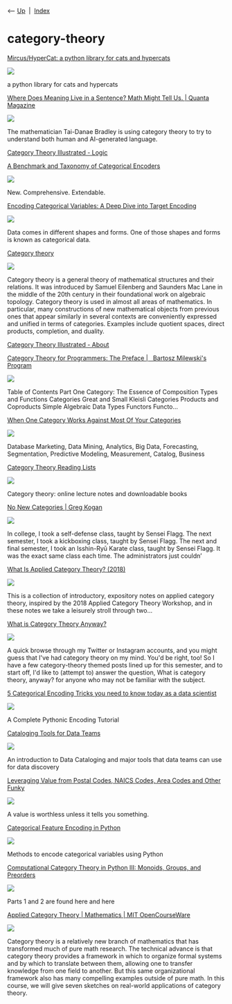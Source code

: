 <div class="nav">

⟵ [Up](index.html)  \|  [Index](index.html)

</div>

# category-theory

<div class="cards">

<div class="card">

<div class="card-title">

[Mircus/HyperCat: a python library for cats and
hypercats](https://github.com/Mircus/HyperCat)

</div>

<div class="card-image">

[![](https://opengraph.githubassets.com/93522b4a5e57205cc0bca665b11b1eb02b85e2a1bed3f506088ec423313250be/Mircus/HyperCat)](https://github.com/Mircus/HyperCat)

</div>

a python library for cats and hypercats

</div>

<div class="card">

<div class="card-title">

[Where Does Meaning Live in a Sentence? Math Might Tell Us. \| Quanta
Magazine](https://www.quantamagazine.org/where-does-meaning-live-in-a-sentence-math-might-tell-us-20250409/)

</div>

<div class="card-image">

[![](https://www.quantamagazine.org/wp-content/uploads/2025/04/Tai_Danae_Bradley-cr.MonicaAlmeida-Social.jpg)](https://www.quantamagazine.org/where-does-meaning-live-in-a-sentence-math-might-tell-us-20250409/)

</div>

The mathematician Tai-Danae Bradley is using category theory to try to
understand both human and AI-generated language.

</div>

<div class="card">

<div class="card-title">

[Category Theory Illustrated -
Logic](https://abuseofnotation.github.io/category-theory-illustrated/05_logic/)

</div>

</div>

<div class="card">

<div class="card-title">

[A Benchmark and Taxonomy of Categorical
Encoders](https://towardsdatascience.com/a-benchmark-and-taxonomy-of-categorical-encoders-9b7a0dc47a8c?source=rss----7f60cf5620c9---4)

</div>

<div class="card-image">

[![](https://miro.medium.com/v2/resize:fit:1200/1*7bXer7VY3RT9gBppCrhOpQ.png)](https://towardsdatascience.com/a-benchmark-and-taxonomy-of-categorical-encoders-9b7a0dc47a8c?source=rss----7f60cf5620c9---4)

</div>

New. Comprehensive. Extendable.

</div>

<div class="card">

<div class="card-title">

[Encoding Categorical Variables: A Deep Dive into Target
Encoding](https://towardsdatascience.com/encoding-categorical-variables-a-deep-dive-into-target-encoding-2862217c2753)

</div>

<div class="card-image">

[![](https://miro.medium.com/v2/da:true/resize:fit:1200/0*7zCJa5LG048EJDIz)](https://towardsdatascience.com/encoding-categorical-variables-a-deep-dive-into-target-encoding-2862217c2753)

</div>

Data comes in different shapes and forms. One of those shapes and forms
is known as categorical data.

</div>

<div class="card">

<div class="card-title">

[Category theory](https://en.wikipedia.org/wiki/Category_theory)

</div>

<div class="card-image">

[![](https://upload.wikimedia.org/wikipedia/commons/thumb/e/ef/Commutative_diagram_for_morphism.svg/1200px-Commutative_diagram_for_morphism.svg.png)](https://en.wikipedia.org/wiki/Category_theory)

</div>

Category theory is a general theory of mathematical structures and their
relations. It was introduced by Samuel Eilenberg and Saunders Mac Lane
in the middle of the 20th century in their foundational work on
algebraic topology. Category theory is used in almost all areas of
mathematics. In particular, many constructions of new mathematical
objects from previous ones that appear similarly in several contexts are
conveniently expressed and unified in terms of categories. Examples
include quotient spaces, direct products, completion, and duality.

</div>

<div class="card">

<div class="card-title">

[Category Theory Illustrated -
About](https://abuseofnotation.github.io/category-theory-illustrated/00_about)

</div>

</div>

<div class="card">

<div class="card-title">

[Category Theory for Programmers: The Preface \|   Bartosz Milewski's
Program](http://bartoszmilewski.com/2014/10/28/category-theory-for-programmers-the-preface)

</div>

<div class="card-image">

[![](https://bartoszmilewski.com/wp-content/uploads/2014/10/img_1299.jpg?w=300)](http://bartoszmilewski.com/2014/10/28/category-theory-for-programmers-the-preface)

</div>

Table of Contents Part One Category: The Essence of Composition Types
and Functions Categories Great and Small Kleisli Categories Products and
Coproducts Simple Algebraic Data Types Functors Functo…

</div>

<div class="card">

<div class="card-title">

[When One Category Works Against Most Of Your
Categories](http://blog.minethatdata.com/2015/05/when-one-category-works-against-most-of.html)

</div>

<div class="card-image">

[![](https://blogger.googleusercontent.com/img/b/R29vZ2xl/AVvXsEjW2FBfGV_0qbzINpFSy1T1I9ygG086VPIiv20tQdz-f0NMtwMdzgRtYFPalUke0Zfvil9TmBDv_lICuF4n1HczIRnOeQA3TnMlpdSNlSjsHCFcX-RGIR1uQINQ9mgKqnPpxyu9/s400/mtd_20150509.jpg)](http://blog.minethatdata.com/2015/05/when-one-category-works-against-most-of.html)

</div>

Database Marketing, Data Mining, Analytics, Big Data, Forecasting,
Segmentation, Predictive Modeling, Measurement, Catalog, Business

</div>

<div class="card">

<div class="card-title">

[Category Theory Reading Lists](http://www.logicmatters.net/categories)

</div>

<div class="card-image">

[![](https://www.logicmatters.net/wp-content/uploads/2024/06/SmithCatTheory.jpg)](http://www.logicmatters.net/categories)

</div>

Category theory: online lecture notes and downloadable books

</div>

<div class="card">

<div class="card-title">

[No New Categories \| Greg
Kogan](https://www.gkogan.co/blog/category-creation)

</div>

<div class="card-image">

[![](https://www.gkogan.co/content/images/2024/08/Solid_Color_126162.png)](https://www.gkogan.co/blog/category-creation)

</div>

In college, I took a self-defense class, taught by Sensei Flagg. The
next semester, I took a kickboxing class, taught by Sensei Flagg. The
next and final semester, I took an Isshin-Ryū Karate class, taught by
Sensei Flagg. It was the exact same class each time. The administrators
just couldn’

</div>

<div class="card">

<div class="card-title">

[What Is Applied Category Theory?
(2018)](https://arxiv.org/abs/1809.05923)

</div>

<div class="card-image">

[![](https://arxiv.org/static/browse/0.3.4/images/arxiv-logo-fb.png)](https://arxiv.org/abs/1809.05923)

</div>

This is a collection of introductory, expository notes on applied
category theory, inspired by the 2018 Applied Category Theory Workshop,
and in these notes we take a leisurely stroll through two...

</div>

<div class="card">

<div class="card-title">

[What is Category Theory
Anyway?](https://www.math3ma.com/blog/what-is-category-theory-anyway)

</div>

<div class="card-image">

[![](https://cdn.prod.website-files.com/5b1d427ae0c922e912eda447/5b4e37957f14844521c92386_webflow%20thumbnail.jpg)](https://www.math3ma.com/blog/what-is-category-theory-anyway)

</div>

A quick browse through my Twitter or Instagram accounts, and you might
guess that I've had category theory on my mind. You'd be right, too! So
I have a few category-theory themed posts lined up for this semester,
and to start off, I'd like to (attempt to) answer the question, What is
category theory, anyway? for anyone who may not be familiar with the
subject.

</div>

<div class="card">

<div class="card-title">

[5 Categorical Encoding Tricks you need to know today as a data
scientist](https://towardsdatascience.com/5-categorical-encoding-tricks-you-need-to-know-today-as-a-data-scientist-73cf75595298?source=rss----7f60cf5620c9---4)

</div>

<div class="card-image">

[![](https://miro.medium.com/v2/resize:fit:1200/1*501RxezPRiBqq-XKZ712gQ.jpeg)](https://towardsdatascience.com/5-categorical-encoding-tricks-you-need-to-know-today-as-a-data-scientist-73cf75595298?source=rss----7f60cf5620c9---4)

</div>

A Complete Pythonic Encoding Tutorial

</div>

<div class="card">

<div class="card-title">

[Cataloging Tools for Data
Teams](https://towardsdatascience.com/cataloging-tools-for-data-teams-8d62d7a4cd95?source=rss----7f60cf5620c9---4)

</div>

<div class="card-image">

[![](https://miro.medium.com/v2/resize:fit:1200/1*rRjYOSQ8ZJ_hdx4upQ4KIg.jpeg)](https://towardsdatascience.com/cataloging-tools-for-data-teams-8d62d7a4cd95?source=rss----7f60cf5620c9---4)

</div>

An introduction to Data Cataloging and major tools that data teams can
use for data discovery

</div>

<div class="card">

<div class="card-title">

[Leveraging Value from Postal Codes, NAICS Codes, Area Codes and Other
Funky](https://towardsdatascience.com/leveraging-value-from-postal-codes-naics-codes-area-codes-and-other-funky-arse-categorical-be9ce75b6d5a?source=rss----7f60cf5620c9---4)

</div>

<div class="card-image">

[![](https://miro.medium.com/v2/resize:fit:1200/1*n-QJ8N7hlV1wZy1eoHa0Gg.jpeg)](https://towardsdatascience.com/leveraging-value-from-postal-codes-naics-codes-area-codes-and-other-funky-arse-categorical-be9ce75b6d5a?source=rss----7f60cf5620c9---4)

</div>

A value is worthless unless it tells you something.

</div>

<div class="card">

<div class="card-title">

[Categorical Feature Encoding in
Python](https://towardsdatascience.com/categorical-encoding-techniques-93ebd18e1f24?source=rss----7f60cf5620c9---4)

</div>

<div class="card-image">

[![](https://miro.medium.com/v2/resize:fit:1200/1*cAdMhSq0ZoeoDhOkvw-N-g.jpeg)](https://towardsdatascience.com/categorical-encoding-techniques-93ebd18e1f24?source=rss----7f60cf5620c9---4)

</div>

Methods to encode categorical variables using Python

</div>

<div class="card">

<div class="card-title">

[Computational Category Theory in Python III: Monoids, Groups, and
Preorders](http://www.philipzucker.com/computational-category-theory-in-python-3-monoids-groups-and-preorders)

</div>

<div class="card-image">

[![](https://www.philipzucker.com/assets/logo.png)](http://www.philipzucker.com/computational-category-theory-in-python-3-monoids-groups-and-preorders)

</div>

Parts 1 and 2 are found here and here

</div>

<div class="card">

<div class="card-title">

[Applied Category Theory \| Mathematics \| MIT
OpenCourseWare](https://ocw.mit.edu/courses/mathematics/18-s097-applied-category-theory-january-iap-2019/index.htm)

</div>

<div class="card-image">

[![](https://ocw.mit.edu/courses/18-s097-applied-category-theory-january-iap-2019/0d866f14140a2414ef83284d4b5fee6e_18-s097iap19.jpg)](https://ocw.mit.edu/courses/mathematics/18-s097-applied-category-theory-january-iap-2019/index.htm)

</div>

Category theory is a relatively new branch of mathematics that has
transformed much of pure math research. The technical advance is that
category theory provides a framework in which to organize formal systems
and by which to translate between them, allowing one to transfer
knowledge from one field to another. But this same organizational
framework also has many compelling examples outside of pure math. In
this course, we will give seven sketches on real-world applications of
category theory.

</div>

</div>
